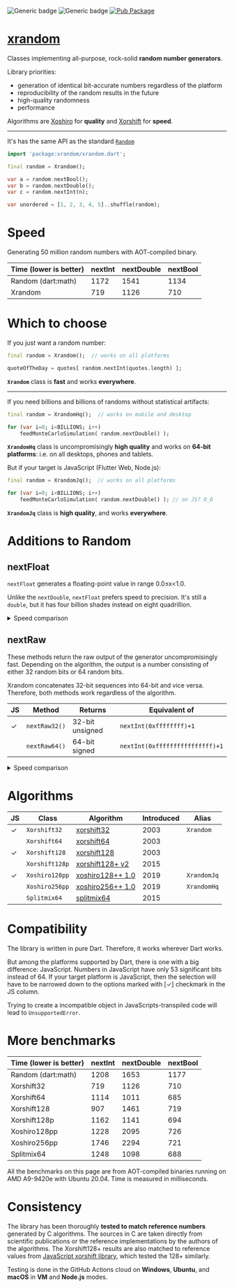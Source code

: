 ![Generic badge](https://img.shields.io/badge/tested_on-Windows_|_MacOS_|_Ubuntu-blue.svg)
![Generic badge](https://img.shields.io/badge/tested_on-VM_|_JS-blue.svg)
[![Pub Package](https://img.shields.io/pub/v/xrandom.svg)](https://pub.dev/packages/xrandom)

# [xrandom](https://github.com/rtmigo/xrandom)

Classes implementing all-purpose, rock-solid **random number generators**.

Library priorities:
- generation of identical bit-accurate numbers regardless of the platform
- reproducibility of the random results in the future
- high-quality randomness
- performance





Algorithms are [Xoshiro](https://prng.di.unimi.it/) for **quality** and 
[Xorshift](https://en.wikipedia.org/wiki/Xorshift) for **speed**.

----------

It's has the same API as the standard [`Random`](https://api.dart.dev/stable/2.12.1/dart-math/Random-class.html)

``` dart
import 'package:xrandom/xrandom.dart';

final random = Xrandom();

var a = random.nextBool(); 
var b = random.nextDouble();
var c = random.nextInt(n);

var unordered = [1, 2, 3, 4, 5]..shuffle(random);
```


# Speed

Generating 50 million random numbers with AOT-compiled binary. 

| Time (lower is better) | nextInt | nextDouble | nextBool |
|------------------------|---------|------------|----------|
| Random (dart:math)     |  1172   |    1541    |   1134   |
| Xrandom             |   719   |    1126    |   710    |



# Which to choose

If you just want a random number:

``` dart
final random = Xrandom();  // works on all platforms

quoteOfTheDay = quotes[ random.nextInt(quotes.length) ];
``` 

**`Xrandom`** class is **fast** and works **everywhere**.

-------

If you need billions and billions of randoms without statistical artifacts:


``` dart
final random = XrandomHq();  // works on mobile and desktop

for (var i=0; i<BILLIONS; i++)
    feedMonteCarloSimulation( random.nextDouble() );
```

**`XrandomHq`** class is uncompromisingly  **high quality** and works on **64-bit platforms**: i.e. on all desktops, phones and tablets.

But if your target is JavaScript (Flutter Web, Node.js):

``` dart
final random = XrandomJq();  // works on all platforms

for (var i=0; i<BILLIONS; i++)  
    feedMonteCarloSimulation( random.nextDouble() ); // on JS? O_O  
```

**`XrandomJq`** class is **high quality**, and works **everywhere**.


# Additions to Random


## nextFloat

`nextFloat` generates a floating-point value in range 0.0≤x<1.0.

Unlike the `nextDouble`, `nextFloat` prefers speed to precision.
It's still a `double`, but it has four billion shades instead on eight 
quadrillion.

<details>
  <summary>Speed comparison</summary>

| Time (lower is better) | nextDouble | nextFloat |
|------------------------|------------|-----------|
| Random (dart:math)     |    1653    |     -     |
| Xorshift32             |    1126    |    407    |
| Xorshift64             |    1011    |    825    |
| Xorshift128            |    1461    |    622    |
| Xorshift128p           |    1141    |    860    |
| Xoshiro128pp           |    2095    |    923    |
| Xoshiro256pp           |    2294    |   1488    |
| Splitmix64             |    1098    |    932    |
</details>


## nextRaw

These methods return the raw output of the generator uncompromisingly fast. Depending on the algorithm, 
the output is a number consisting of either 32 random bits or 64 random bits. 

Xrandom concatenates 32-bit sequences into 64-bit and vice versa. Therefore, both methods work regardless of the algorithm.


| JS    | Method        | Returns         | Equivalent of                   | 
|-------|--------|-----------------|---------------------------------|
| ✓ | `nextRaw32()` | 32-bit unsigned | `nextInt(0xffffffff)+1`         |
|   | `nextRaw64()` | 64-bit signed   | `nextInt(0xffffffffffffffff)+1` |


<details>
  <summary>Speed comparison</summary>
  
| Time (lower is better) | nextInt | nextInt32 | nextInt64 |
|------------------------|---------|-----------|-----------|
| Random (dart:math)     |  1208   |     -     |     -     |
| Xorshift32             |   719   |    409    |     -     |
| Xorshift64             |  1114   |    814    |    838    |
| Xorshift128            |   907   |    618    |     -     |
| Xorshift128p           |  1162   |    854    |    952    |
| Xoshiro128pp           |  1228   |    912    |     -     |
| Xoshiro256pp           |  1746   |   1498    |   2039    |
| Splitmix64             |  1248   |    931    |    782    |
</details>





# Algorithms

| JS | Class          | Algorithm                                                         |    Introduced | Alias |
|----|----------------|-------------------------------------------------------------------|-------------------|------|
| ✓  | `Xorshift32`   | [xorshift32](https://www.jstatsoft.org/article/view/v008i14)      | 2003 | `Xrandom` |
|    | `Xorshift64`   | [xorshift64](https://www.jstatsoft.org/article/view/v008i14)      |  2003 |
| ✓  | `Xorshift128`  | [xorshift128](https://www.jstatsoft.org/article/view/v008i14)     |  2003 |
|    | `Xorshift128p` | [xorshift128+ v2](https://arxiv.org/abs/1404.0390)                |  2015 |
| ✓  | `Xoshiro128pp` | [xoshiro128++ 1.0](https://prng.di.unimi.it/xoshiro128plusplus.c) |  2019 | `XrandomJq` |
|    | `Xoshiro256pp` | [xoshiro256++ 1.0](https://prng.di.unimi.it/xoshiro256plusplus.c) |  2019 | `XrandomHq` |
|    | `Splitmix64`   | [splitmix64](https://prng.di.unimi.it/splitmix64.c)               |  2015 |

# Compatibility

The library is written in pure Dart. Therefore, it works wherever Dart works.

But among the platforms supported by Dart, there is one with a big difference: 
JavaScript. Numbers in JavaScript have only 53 significant bits instead of 64.
If your target platform is JavaScript, then the selection will have to be 
narrowed down to the options marked with [✓] checkmark in the JS column.

Trying to create a incompatible object in JavaScripts-transpiled code will lead to `UnsupportedError`.

# More benchmarks

| Time (lower is better) | nextInt | nextDouble | nextBool |
|------------------------|---------|------------|----------|
| Random (dart:math)     |  1208   |    1653    |   1177   |
| Xorshift32             |   719   |    1126    |   710    |
| Xorshift64             |  1114   |    1011    |   685    |
| Xorshift128            |   907   |    1461    |   719    |
| Xorshift128p           |  1162   |    1141    |   694    |
| Xoshiro128pp           |  1228   |    2095    |   726    |
| Xoshiro256pp           |  1746   |    2294    |   721    |
| Splitmix64             |  1248   |    1098    |   688    |

All the benchmarks on this page are from AOT-compiled binaries running on AMD A9-9420e with Ubuntu 20.04. Time is measured in milliseconds.

# Consistency

The library has been thoroughly **tested to match reference numbers** generated by C algorithms. The
sources in C are taken directly from scientific publications or the reference implementations by the authors of the algorithms. The Xorshift128+ results are also matched to reference
values from [JavaScript xorshift library](https://github.com/AndreasMadsen/xorshift), which tested
the 128+ similarly.

Testing is done in the GitHub Actions cloud on **Windows**, **Ubuntu**, and **macOS** in **VM** and **Node.js** modes.

